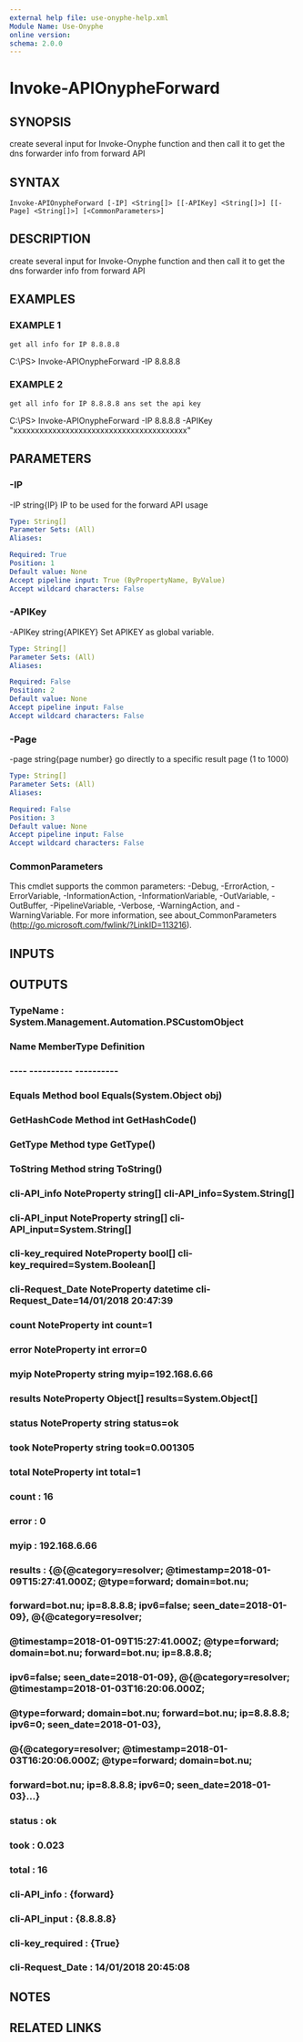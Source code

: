 ```yaml
---
external help file: use-onyphe-help.xml
Module Name: Use-Onyphe
online version:
schema: 2.0.0
---
```


# Invoke-APIOnypheForward

## SYNOPSIS
create several input for Invoke-Onyphe function and then call it to get the dns forwarder info from forward API

## SYNTAX

```
Invoke-APIOnypheForward [-IP] <String[]> [[-APIKey] <String[]>] [[-Page] <String[]>] [<CommonParameters>]
```

## DESCRIPTION
create several input for Invoke-Onyphe function and then call it to get the dns forwarder info from forward API

## EXAMPLES

### EXAMPLE 1
```
get all info for IP 8.8.8.8
```

C:\PS\> Invoke-APIOnypheForward -IP 8.8.8.8

### EXAMPLE 2
```
get all info for IP 8.8.8.8 ans set the api key
```

C:\PS\> Invoke-APIOnypheForward -IP 8.8.8.8 -APIKey "xxxxxxxxxxxxxxxxxxxxxxxxxxxxxxxxxxxxxxxx"

## PARAMETERS

### -IP
-IP string{IP}
IP to be used for the forward API usage

```yaml
Type: String[]
Parameter Sets: (All)
Aliases:

Required: True
Position: 1
Default value: None
Accept pipeline input: True (ByPropertyName, ByValue)
Accept wildcard characters: False
```

### -APIKey
-APIKey string{APIKEY}
Set APIKEY as global variable.

```yaml
Type: String[]
Parameter Sets: (All)
Aliases:

Required: False
Position: 2
Default value: None
Accept pipeline input: False
Accept wildcard characters: False
```

### -Page
-page string{page number}
go directly to a specific result page (1 to 1000)

```yaml
Type: String[]
Parameter Sets: (All)
Aliases:

Required: False
Position: 3
Default value: None
Accept pipeline input: False
Accept wildcard characters: False
```

### CommonParameters
This cmdlet supports the common parameters: -Debug, -ErrorAction, -ErrorVariable, -InformationAction, -InformationVariable, -OutVariable, -OutBuffer, -PipelineVariable, -Verbose, -WarningAction, and -WarningVariable.
For more information, see about_CommonParameters (http://go.microsoft.com/fwlink/?LinkID=113216).

## INPUTS

## OUTPUTS

### TypeName : System.Management.Automation.PSCustomObject
### Name             MemberType   Definition
### ----             ----------   ----------
### Equals           Method       bool Equals(System.Object obj)
### GetHashCode      Method       int GetHashCode()
### GetType          Method       type GetType()
### ToString         Method       string ToString()
### cli-API_info     NoteProperty string[] cli-API_info=System.String[]
### cli-API_input    NoteProperty string[] cli-API_input=System.String[]
### cli-key_required NoteProperty bool[] cli-key_required=System.Boolean[]
### cli-Request_Date NoteProperty datetime cli-Request_Date=14/01/2018 20:47:39
### count            NoteProperty int count=1
### error            NoteProperty int error=0
### myip             NoteProperty string myip=192.168.6.66
### results          NoteProperty Object[] results=System.Object[]
### status           NoteProperty string status=ok
### took             NoteProperty string took=0.001305
### total            NoteProperty int total=1
### count            : 16
### error            : 0
### myip             : 192.168.6.66
### results          : {@{@category=resolver; @timestamp=2018-01-09T15:27:41.000Z; @type=forward; domain=bot.nu;
### 			forward=bot.nu; ip=8.8.8.8; ipv6=false; seen_date=2018-01-09}, @{@category=resolver;
### 			@timestamp=2018-01-09T15:27:41.000Z; @type=forward; domain=bot.nu; forward=bot.nu; ip=8.8.8.8;
### 			ipv6=false; seen_date=2018-01-09}, @{@category=resolver; @timestamp=2018-01-03T16:20:06.000Z;
### 			@type=forward; domain=bot.nu; forward=bot.nu; ip=8.8.8.8; ipv6=0; seen_date=2018-01-03},
### 			@{@category=resolver; @timestamp=2018-01-03T16:20:06.000Z; @type=forward; domain=bot.nu;
### 			forward=bot.nu; ip=8.8.8.8; ipv6=0; seen_date=2018-01-03}...}
### status           : ok
### took             : 0.023
### total            : 16
### cli-API_info     : {forward}
### cli-API_input    : {8.8.8.8}
### cli-key_required : {True}
### cli-Request_Date : 14/01/2018 20:45:08
## NOTES

## RELATED LINKS
